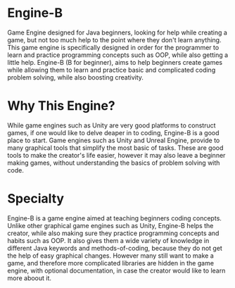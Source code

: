 # Engine-B
Game Engine designed for Java beginners, looking for help while creating a game, but not too much help to the point where they don't learn anything. This game engine is specifically designed in order for the programmer to learn and practice programming concepts such as OOP, while also getting a little help. Engine-B (B for beginner), aims to help beginners create games while allowing them to learn and practice basic and complicated coding problem solving, while also boosting creativity.

# Why This Engine?
While game engines such as Unity are very good platforms to construct games, if one would like to delve deaper in to coding, Engine-B is a good place to start. Game engines such as Unity and Unreal Engine, provide to many graphical tools that simplify the most basic of tasks. These are good tools to make the creator's life easier, however it may also leave a beginner making games, without understanding the basics of problem solving with code.

# Specialty
Engine-B is a game engine aimed at teaching beginners coding concepts. Unlike other graphical game engines such as Unity, Engine-B helps the creator, while also making sure they practice programming concepts and habits such as OOP. It also gives them a wide variety of knowledge in different Java keywords and methods-of-coding, because they do not get the help of easy graphical changes. However many still want to make a game, and therefore more complicated libraries are hidden in the game engine, with optional documentation, in case the creator would like to learn more aboout it.
